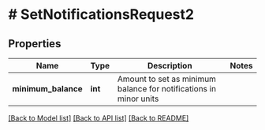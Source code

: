 # # SetNotificationsRequest2

## Properties

Name | Type | Description | Notes
------------ | ------------- | ------------- | -------------
**minimum_balance** | **int** | Amount to set as minimum balance for notifications in minor units |

[[Back to Model list]](../../README.md#models) [[Back to API list]](../../README.md#endpoints) [[Back to README]](../../README.md)
